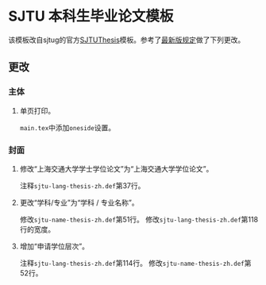 # SJTU 本科生毕业论文模板

该模板改自sjtug的官方[SJTUThesis](https://github.com/sjtug/SJTUThesis)模板。参考了[最新版规定](04-2023-05-30-2023年本科生毕业论文形式规范解读.pdf)做了下列更改。

## 更改

### 主体

1. 单页打印。

    `main.tex`中添加`oneside`设置。

### 封面

1. 修改“上海交通大学学士学位论文”为“上海交通大学学位论文”。

    注释`sjtu-lang-thesis-zh.def`第37行。

2. 更改“学科/专业”为“学科 / 专业名称”。

    修改`sjtu-name-thesis-zh.def`第51行。
    修改`sjtu-lang-thesis-zh.def`第118行的宽度。

3. 增加“申请学位层次”。

    注释`sjtu-lang-thesis-zh.def`第114行。
    修改`sjtu-name-thesis-zh.def`第52行。
